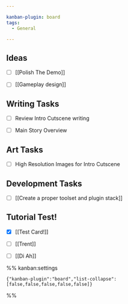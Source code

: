 ```yaml
---

kanban-plugin: board
tags:
  - General

---
```


## Ideas

- [ ] [[Polish The Demo]]
- [ ] [[Gameplay design]]


## Writing Tasks

- [ ] Review Intro Cutscene writing
- [ ] Main Story Overview


## Art Tasks

- [ ] High Resolution Images for Intro Cutscene


## Development Tasks

- [ ] [[Create a proper toolset and plugin stack]]


## Tutorial Test!

- [x] [[Test Card!]]
- [ ] [[Trent]]
- [ ] [[Di Ah]]




%% kanban:settings
```
{"kanban-plugin":"board","list-collapse":[false,false,false,false,false]}
```
%%
